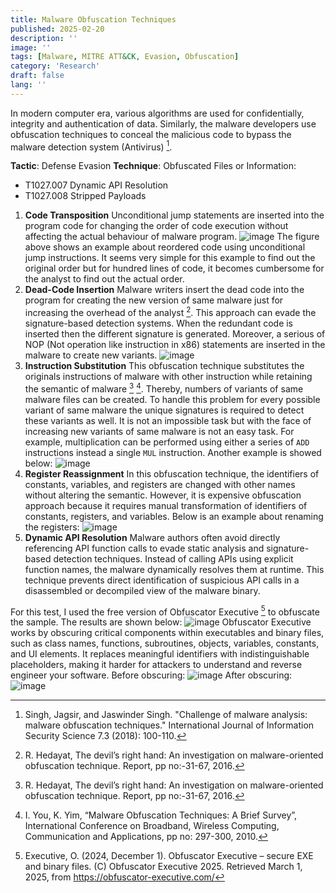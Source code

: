 ```yaml
---
title: Malware Obfuscation Techniques
published: 2025-02-20
description: ''
image: ''
tags: [Malware, MITRE ATT&CK, Evasion, Obfuscation]
category: 'Research'
draft: false 
lang: ''
---
```


<!-- markdownlint-disable MD013 -->

In modern computer era, various algorithms are used for confidentially, integrity and authentication of data. Similarly, the malware developers use obfuscation techniques to conceal the malicious code to bypass the malware detection system (Antivirus) [^1].

**Tactic**: Defense Evasion
**Technique**: Obfuscated Files or Information:

- T1027.007 Dynamic API Resolution
- T1027.008 Stripped Payloads

1. **Code Transposition**
Unconditional jump statements are inserted into the program code for changing the order of code execution without affecting the actual behaviour of malware program.
![image](https://hackmd.io/_uploads/r1DuCR7iJl.png)
The figure above shows an example about reordered code using unconditional jump instructions.  It seems very simple for this example to find out the original order but for hundred lines of code, it becomes cumbersome for the analyst to find out the actual order.
1. **Dead-Code Insertion**
Malware writers insert the dead code into the program for creating the new version of same malware just for increasing the overhead of the analyst [^2]. This approach can evade the signature-based detection systems. When the redundant code is inserted then the different signature is generated. Moreover, a serious of NOP (Not operation like instruction in x86) statements are inserted in the malware to create new variants.
![image](https://hackmd.io/_uploads/By7T114j1e.png)
1. **Instruction Substitution**
This obfuscation technique substitutes the originals instructions of malware with other instruction while retaining the semantic of malware [^2] [^3]. Thereby, numbers of variants of same malware files can be created. To handle this problem for every possible variant of same malware the unique signatures is required to detect these variants as well. It is not an impossible task but with the face of increasing new variants of same malware is not an easy task. For example, multiplication can be performed using either a series of `ADD` instructions instead a single `MUL` instruction. Another example is showed below:
![image](https://hackmd.io/_uploads/HJpOQyEikx.png)
1. **Register Reassignment**
In this obfuscation technique, the identifiers of constants, variables, and registers are changed with other names without altering the semantic. However, it is expensive obfuscation approach because it requires manual transformation of identifiers of constants, registers, and variables. Below is an example about renaming the registers:
![image](https://hackmd.io/_uploads/HJ5Xh7Ei1g.png)
1. **Dynamic API Resolution**
Malware authors often avoid directly referencing API function calls to evade static analysis and signature-based detection techniques. Instead of calling APIs using explicit function names, the malware dynamically resolves them at runtime. This technique prevents direct identification of suspicious API calls in a disassembled or decompiled view of the malware binary.

For this test, I used the free version of Obfuscator Executive [^4] to obfuscate the sample. The results are shown below:
![image](https://hackmd.io/_uploads/SJ3cwqgikl.png)
Obfuscator Executive works by obscuring critical components within executables and binary files, such as class names, functions, subroutines, objects, variables, constants, and UI elements. It replaces meaningful identifiers with indistinguishable placeholders, making it harder for attackers to understand and reverse engineer your software.
Before obscuring:
![image](https://hackmd.io/_uploads/S1GONVHskl.png)
After obscuring:
![image](https://hackmd.io/_uploads/Sk9F4EHjJl.png)

[^1]:  Singh, Jagsir, and Jaswinder Singh. "Challenge of malware analysis: malware obfuscation techniques." International Journal of Information Security Science 7.3 (2018): 100-110.
[^2]: R. Hedayat, The devil’s right hand: An investigation on malware-oriented obfuscation technique. Report, pp no:-31-67, 2016.
[^3]: I. You, K. Yim, “Malware Obfuscation Techniques: A Brief Survey”, International Conference on Broadband, Wireless Computing, Communication and Applications, pp no: 297-300, 2010.
[^4]: Executive, O. (2024, December 1). Obfuscator Executive – secure EXE and binary files. (C) Obfuscator Executive 2025. Retrieved March 1, 2025, from <https://obfuscator-executive.com/>
